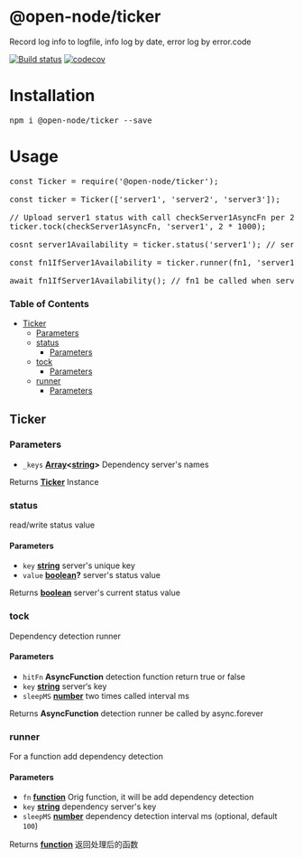 # @open-node/ticker
Record log info to logfile, info log by date, error log by error.code

[![Build status](https://travis-ci.com/open-node/ticker.svg?branch=master)](https://travis-ci.org/open-node/ticker)
[![codecov](https://codecov.io/gh/open-node/ticker/branch/master/graph/badge.svg)](https://codecov.io/gh/open-node/ticker)

# Installation
<pre>npm i @open-node/ticker --save</pre>

# Usage
<pre>
const Ticker = require('@open-node/ticker');

const ticker = Ticker(['server1', 'server2', 'server3']);

// Upload server1 status with call checkServer1AsyncFn per 2 second
ticker.tock(checkServer1AsyncFn, 'server1', 2 * 1000);

cosnt server1Availability = ticker.status('server1'); // server1Availability is true or false

const fn1IfServer1Availability = ticker.runner(fn1, 'server1');

await fn1IfServer1Availability(); // fn1 be called when server1 is enabled unless fn1 will be wait, unit server1 is enabled
</pre>



<!-- Generated by documentation.js. Update this documentation by updating the source code. -->

### Table of Contents

-   [Ticker][1]
    -   [Parameters][2]
    -   [status][3]
        -   [Parameters][4]
    -   [tock][5]
        -   [Parameters][6]
    -   [runner][7]
        -   [Parameters][8]

## Ticker

### Parameters

-   `_keys` **[Array][9]&lt;[string][10]>** Dependency server's names

Returns **[Ticker][11]** Instance

### status

read/write status value

#### Parameters

-   `key` **[string][10]** server's unique key
-   `value` **[boolean][12]?** server's status value

Returns **[boolean][12]** server's current status value

### tock

Dependency detection runner

#### Parameters

-   `hitFn` **AsyncFunction** detection function return true or false
-   `key` **[string][10]** server‘s key
-   `sleepMS` **[number][13]** two times called interval ms

Returns **AsyncFunction** detection runner be called by async.forever

### runner

For a function add dependency detection

#### Parameters

-   `fn` **[function][14]** Orig function, it will be add dependency detection
-   `key` **[string][10]** dependency server's key
-   `sleepMS` **[number][13]** dependency detection interval ms (optional, default `100`)

Returns **[function][14]** 返回处理后的函数

[1]: #ticker

[2]: #parameters

[3]: #status

[4]: #parameters-1

[5]: #tock

[6]: #parameters-2

[7]: #runner

[8]: #parameters-3

[9]: https://developer.mozilla.org/docs/Web/JavaScript/Reference/Global_Objects/Array

[10]: https://developer.mozilla.org/docs/Web/JavaScript/Reference/Global_Objects/String

[11]: #ticker

[12]: https://developer.mozilla.org/docs/Web/JavaScript/Reference/Global_Objects/Boolean

[13]: https://developer.mozilla.org/docs/Web/JavaScript/Reference/Global_Objects/Number

[14]: https://developer.mozilla.org/docs/Web/JavaScript/Reference/Statements/function
